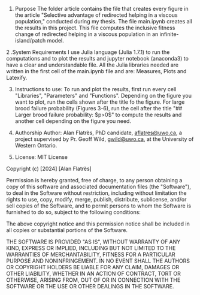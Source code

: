 1. Purpose
The folder article contains the file that creates every figure in the article "Selective advantage of redirected helping in a viscous population," conducted during my thesis. The file main.ipynb creates all the results in this project. This file computes the inclusive fitness change of redirected helping in a viscous population in an infinite-island/patch model.

2 .System Requirements
I use Julia language (Julia 1.7.1) to run the computations and to plot the results and jupyter notebook (anaconda3) to have a clear and understandable file. All the Julia libraries needed are written in the first cell of the main.ipynb file and are: Measures, Plots and Latexify.

3. Instructions to use:
To run and plot the results, first run every cell "Libraries", "Parameters" and "Functions". Depending on the figure you want to plot, run the cells shown after the title fo the figure. For large brood failure probability (Figures 3-6), run the cell after the title "## Larger brood failure probability: \$p>0\$" to compute the results and another cell depending on the figure you need.

4. Authorship
Author: Alan Flatrès, PhD candidate, aflatres@uwo.ca, a project supervised by Pr. Geoff Wild, gwild@uwo.ca, at the University of Western Ontario.

5. License:
MIT License

Copyright (c) [2024] [Alan Flatrès]

Permission is hereby granted, free of charge, to any person obtaining a copy
of this software and associated documentation files (the "Software"), to deal
in the Software without restriction, including without limitation the rights
to use, copy, modify, merge, publish, distribute, sublicense, and/or sell
copies of the Software, and to permit persons to whom the Software is
furnished to do so, subject to the following conditions:

The above copyright notice and this permission notice shall be included in all
copies or substantial portions of the Software.

THE SOFTWARE IS PROVIDED "AS IS", WITHOUT WARRANTY OF ANY KIND, EXPRESS OR
IMPLIED, INCLUDING BUT NOT LIMITED TO THE WARRANTIES OF MERCHANTABILITY,
FITNESS FOR A PARTICULAR PURPOSE AND NONINFRINGEMENT. IN NO EVENT SHALL THE
AUTHORS OR COPYRIGHT HOLDERS BE LIABLE FOR ANY CLAIM, DAMAGES OR OTHER
LIABILITY, WHETHER IN AN ACTION OF CONTRACT, TORT OR OTHERWISE, ARISING FROM,
OUT OF OR IN CONNECTION WITH THE SOFTWARE OR THE USE OR OTHER DEALINGS IN THE
SOFTWARE.
